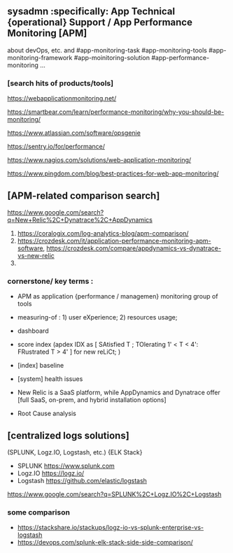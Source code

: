 ## sysadmn :specifically: App Technical {operational} Support / App Performance Monitoring [APM]

about devOps, etc. and #app-monitoring-task #app-monitoring-tools #app-monitoring-framework #app-moinitoring-solution #app-performance-monitoring ... 

### [search hits of products/tools]

https://webapplicationmonitoring.net/

https://smartbear.com/learn/performance-monitoring/why-you-should-be-monitoring/

https://www.atlassian.com/software/opsgenie

https://sentry.io/for/performance/

https://www.nagios.com/solutions/web-application-monitoring/

https://www.pingdom.com/blog/best-practices-for-web-app-monitoring/

## [APM-related comparison search] 
https://www.google.com/search?q=New+Relic%2C+Dynatrace%2C+AppDynamics 

1. https://coralogix.com/log-analytics-blog/apm-comparison/
2. https://crozdesk.com/it/application-performance-monitoring-apm-software, https://crozdesk.com/compare/appdynamics-vs-dynatrace-vs-new-relic 
3. 

### cornerstone/ key terms : 
- APM as application {performance / managemen} monitoring group of tools 

- measuring-of : 1) user eXperience; 2) resources usage; 

- dashboard 

- score index (apdex IDX as [ SAtisfied T ; TOlerating 1' < T < 4': FRustrated T > 4' ] for new reLiCt; )

- [index] baseline 

- [system] health issues 

- New Relic is a SaaS platform, while AppDynamics and Dynatrace offer [full SaaS, on-prem, and hybrid installation options] 

- Root Cause analysis


## [centralized logs solutions] 
(SPLUNK, Logz.IO, Logstash, etc.) {ELK Stack}

* SPLUNK
  https://www.splunk.com
* Logz.IO
  https://logz.io/
* Logstash
  https://github.com/elastic/logstash

https://www.google.com/search?q=SPLUNK%2C+Logz.IO%2C+Logstash 
### some comparison 
- https://stackshare.io/stackups/logz-io-vs-splunk-enterprise-vs-logstash
- https://devops.com/splunk-elk-stack-side-side-comparison/
